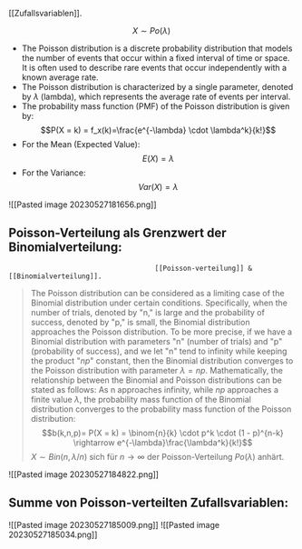 [[Zufallsvariablen]].

$$X\sim Po(\lambda)$$

- The Poisson distribution is a discrete probability distribution that models the number of events that occur within a fixed interval of time or space. It is often used to describe rare events that occur independently with a known average rate.
- The Poisson distribution is characterized by a single parameter, denoted by $λ$ (lambda), which represents the average rate of events per interval.
- The probability mass function (PMF) of the Poisson distribution is given by:$$P(X = k) = f_x(k)=\frac{e^{-\lambda} \cdot \lambda^k}{k!}$$
- For the Mean (Expected Value): $$E(X) = \lambda$$
- For the Variance: $$Var(X) = \lambda$$

![[Pasted image 20230527181656.png]]

## Poisson-Verteilung als Grenzwert der Binomialverteilung:
										[[Poisson-verteilung]] & [[Binomialverteilung]].

> The Poisson distribution can be considered as a limiting case of the Binomial distribution under certain conditions. Specifically, when the number of trials, denoted by "n," is large and the probability of success, denoted by "p," is small, the Binomial distribution approaches the Poisson distribution.
> To be more precise, if we have a Binomial distribution with parameters "n" (number of trials) and "p" (probability of success), and we let "n" tend to infinity while keeping the product "$np$" constant, then the Binomial distribution converges to the Poisson distribution with parameter $λ = np$.
> Mathematically, the relationship between the Binomial and Poisson distributions can be stated as follows:
> 	As n approaches infinity, while $np$ approaches a finite value $λ$, the probability mass function of the Binomial distribution converges to the probability mass function of the Poisson distribution: $$b(k,n,p)= P(X = k) = \binom{n}{k} \cdot p^k \cdot (1 - p)^{n-k} \rightarrow e^{-\lambda}\frac{\lambda^k}{k!}$$
> 	$X\sim Bin(n,\lambda/n)$ sich für $n \rightarrow \infty$ der Poisson-Verteilung $Po(\lambda)$ anhärt.
> 	

![[Pasted image 20230527184822.png]]


## Summe von Poisson-verteilten Zufallsvariablen:
![[Pasted image 20230527185009.png]]
![[Pasted image 20230527185034.png]]